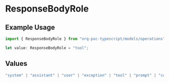 # ResponseBodyRole

## Example Usage

```typescript
import { ResponseBodyRole } from "orq-poc-typescript/models/operations";

let value: ResponseBodyRole = "tool";
```

## Values

```typescript
"system" | "assistant" | "user" | "exception" | "tool" | "prompt" | "correction" | "expected_output"
```